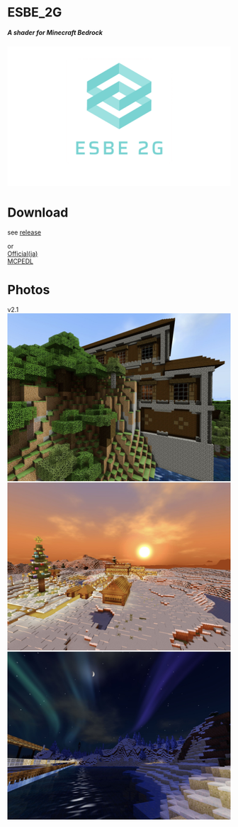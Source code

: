 # ESBE_2G
##### A shader for Minecraft Bedrock  
![](img/esbe2g.png)
# Download
see [release](https://github.com/McbeEringi/esbe-2g/releases)  

or  
[Official(ja)](https://sites.google.com/view/mcbeeringi/esbe-2g)  
[MCPEDL](https://mcpedl.com/esbe-2g)  

# Photos
v2.1
![img](img/1.jpg)![img](img/2.jpg)![img](img/3.jpg)
